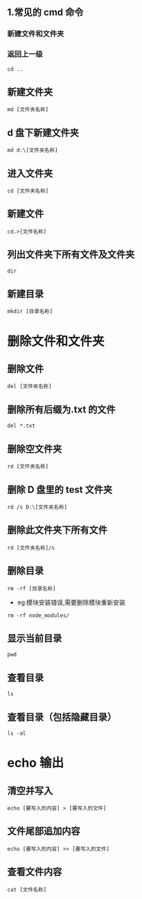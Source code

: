 ## 1.常见的 cmd 命令

### 新建文件和文件夹

### 返回上一级

```
cd ..
```

## 新建文件夹

```
md [文件夹名称]
```

## d 盘下新建文件夹

```
md d:\[文件夹名称]
```

## 进入文件夹

```
cd [文件夹名称]
```

## 新建文件

```
cd.>[文件名称]
```

## 列出文件夹下所有文件及文件夹

```
dir
```

## 新建目录

```
mkdir [目录名称]
```

# 删除文件和文件夹

## 删除文件

```
del [文件夹名称]
```

## 删除所有后缀为.txt 的文件

```
del *.txt
```

## 删除空文件夹

```
rd [文件夹名称]
```

## 删除 D 盘里的 test 文件夹

```
rd /s D:\[文件夹名称]
```

## 删除此文件夹下所有文件

```
rd [文件夹名称]/s
```

## 删除目录

```
rm -rf [目录名称]
```

* eg:模块安装错误,需要删除模块重新安装

```
rm -rf node_modules/
```

## 显示当前目录

```
pwd
```

## 查看目录

```
ls
```

## 查看目录（包括隐藏目录）

```
ls -al
```

# echo 输出

## 清空并写入

```
echo [要写入的内容] > [要写入的文件]
```

## 文件尾部追加内容

```
echo [要写入的内容] >> [要写入的文件]
```

## 查看文件内容

```
cat [文件名称]
```
